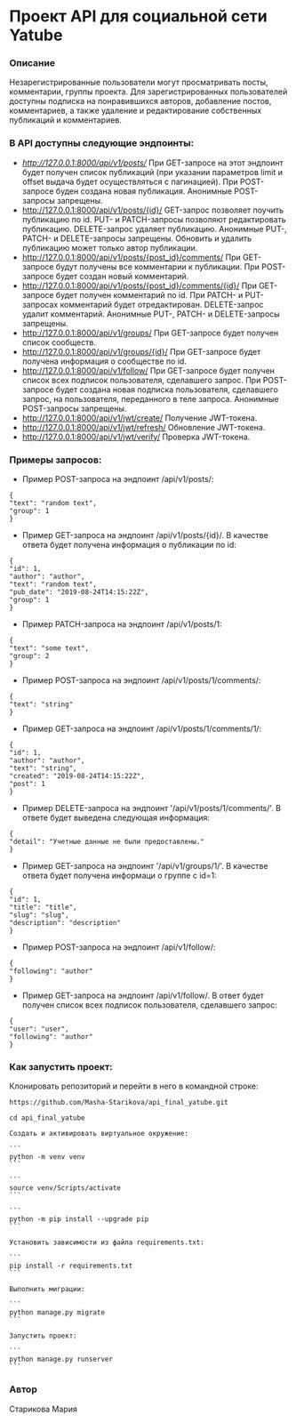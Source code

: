 # Проект API для социальной сети Yatube

### Описание
Незарегистрированные пользователи могут просматривать посты, комментарии, группы проекта. Для зарегистрированных пользователей доступны подписка на понравившихся авторов, добавление постов, комментариев, а также удаление и редактирование собственных публикаций и комментариев.

### В API доступны следующие эндпоинты:
* *http://127.0.0.1:8000/api/v1/posts/* При GET-запросе на этот эндпоинт будет получен список публикаций (при указании параметров limit и offset выдача будет осуществляться с пагинацией). При POST-запросе буден создана новая публикация. Анонимные POST-запросы запрещены.
* http://127.0.0.1:8000/api/v1/posts/{id}/ GET-запрос позволяет поучить публикацию по id. PUT- и PATCH-запросы позволяют редактировать публикацию. DELETE-запрос удаляет публикацию. Анонимные PUT-, PATCH- и DELETE-запросы запрещены. Обновить и удалить публикацию может только автор публикации.
* http://127.0.0.1:8000/api/v1/posts/{post_id}/comments/ При GET-запросе будут получены все комментарии к публикации. При POST-запросе будет создан новый комментарий.
* http://127.0.0.1:8000/api/v1/posts/{post_id}/comments/{id}/ При GET-запросе будет получен комментарий по id. При PATCH- и PUT-запросах комментарий будет отредактирован. DELETE-запрос удалит комментарий. Анонимные PUT-, PATCH- и DELETE-запросы запрещены.
* http://127.0.0.1:8000/api/v1/groups/ При GET-запросе будет получен список сообществ.
* http://127.0.0.1:8000/api/v1/groups/{id}/ При GET-запросе будет получена информация о сообществе по id.
* http://127.0.0.1:8000/api/v1/follow/ При GET-запросе будет получен список всех подписок пользователя, сделавшего запрос. При POST-запросе будет создана новая подписка пользователя, сделавшего запрос, на пользователя, переданного в теле запроса. Анонимные POST-запросы запрещены.
* http://127.0.0.1:8000/api/v1/jwt/create/ Получение JWT-токена.
* http://127.0.0.1:8000/api/v1/jwt/refresh/ Обновление JWT-токена.
* http://127.0.0.1:8000/api/v1/jwt/verify/ Проверка JWT-токена.

### Примеры запросов:
* Пример POST-запроса на эндпоинт /api/v1/posts/:
```
{
"text": "random text",
"group": 1
}
```
* Пример GET-запроса на эндпоинт /api/v1/posts/{id}/. В качестве ответа будет получена информация о публикации по id:
```
{
"id": 1,
"author": "author",
"text": "random text",
"pub_date": "2019-08-24T14:15:22Z",
"group": 1
}
```
* Пример PATCH-запроса на эндпоинт /api/v1/posts/1:
```
{
"text": "some text",
"group": 2
}
```
* Пример POST-запроса на эндпоинт /api/v1/posts/1/comments/:
```
{
"text": "string"
}
```
* Пример GET-запроса на эндпоинт /api/v1/posts/1/comments/1/:
```
{
"id": 1,
"author": "author",
"text": "string",
"created": "2019-08-24T14:15:22Z",
"post": 1
}
```
* Пример DELETE-запроса на эндпоинт '/api/v1/posts/1/comments/'. В ответе будет выведена следующая информация:
```
{
"detail": "Учетные данные не были предоставлены."
}
```
* Пример GET-запроса на эндпоинт '/api/v1/groups/1/'. В качестве ответа будет получена информаци о группе с id=1:
```
{
"id": 1,
"title": "title",
"slug": "slug",
"description": "description"
}
```
* Пример POST-запроса на эндпоинт /api/v1/follow/:
```
{
"following": "author"
}
```
* Пример GET-запроса на эндпоинт /api/v1/follow/. В ответ будет получен список всех подписок пользователя, сделавшего запрос:
```
{
"user": "user",
"following": "author"
}
```
### Как запустить проект:

Клонировать репозиторий и перейти в него в командной строке:

```
https://github.com/Masha-Starikova/api_final_yatube.git
```

```
cd api_final_yatube
```

    Cоздать и активировать виртуальное окружение:

    ```
    python -m venv venv
    ```

    ```
    source venv/Scripts/activate
    ```

    ```
    python -m pip install --upgrade pip
    ```

    Установить зависимости из файла requirements.txt:

    ```
    pip install -r requirements.txt
    ```

    Выполнить миграции:

    ```
    python manage.py migrate
    ```

    Запустить проект:

    ```
    python manage.py runserver
    ```

### Автор
Старикова Мария
